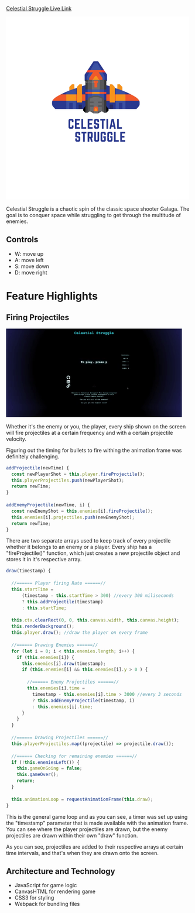 [Celestial Struggle Live Link](https://cjchoi97.github.io/celestial-struggle/ "Celestial Struggle Live Link")

![Celestial Struggle Logo][logo]

[logo]: https://github.com/cjchoi97/celestial-struggle/blob/master/src/assets/Celestial-Struggle-Logo.png "Celestial Struggle Logo"

Celestial Struggle is a chaotic spin of the classic space shooter Galaga. The goal is to conquer space while struggling to get through the multitude of enemies. 

## Controls

* W: move up
* A: move left
* S: move down
* D: move right

# Feature Highlights
## Firing Projectiles
![Fire](https://github.com/cjchoi97/celestial-struggle/blob/master/src/assets/Celestial-struggle-projectiles.gif "Fire")

Whether it's the enemy or you, the player, every ship shown on the screen will fire projectiles at a certain frequency and with a certain projectile velocity.


Figuring out the timing for bullets to fire withing the animation frame was definitely challenging. 


```javascript
addProjectile(newTime) {
  const newPlayerShot = this.player.fireProjectile();
  this.playerProjectiles.push(newPlayerShot);
  return newTime;
}

addEnemyProjectile(newTime, i) {
  const newEnemyShot = this.enemies[i].fireProjectile();
  this.enemies[i].projectiles.push(newEnemyShot);
  return newTime;
}
```

There are two separate arrays used to keep track of every projectile whether it belongs to an enemy or a player. Every ship has a "fireProjectile()" function, which just creates a new projectile object and stores it in it's respective array.

```javascript
draw(timestamp) {

  //====== Player firing Rate ======//
  this.startTime =
      (timestamp - this.startTime > 300) //every 300 miliseconds
      ? this.addProjectile(timestamp)
      : this.startTime;

  this.ctx.clearRect(0, 0, this.canvas.width, this.canvas.height);
  this.renderBackground();
  this.player.draw(); //draw the player on every frame

  //====== Drawing Enemies ======//
  for (let i = 0; i < this.enemies.length; i++) {
    if (this.enemies[i]) {
      this.enemies[i].draw(timestamp);
      if (this.enemies[i] && this.enemies[i].y > 0 ) {
      
        //====== Enemy Projectiles ======//
        this.enemies[i].time = 
          timestamp - this.enemies[i].time > 3000 //every 3 seconds
          ? this.addEnemyProjectile(timestamp, i) 
          : this.enemies[i].time;
      }
    }
  }
  
  //====== Drawing Projectiles ======//
  this.playerProjectiles.map((projectile) => projectile.draw());

  //====== Checking for remaining enemies ======//
  if (!this.enemiesLeft()) {
    this.gameOnGoing = false;
    this.gameOver();
    return;
  }

  this.animationLoop = requestAnimationFrame(this.draw);
}
```
This is the general game loop and as you can see, a timer was set up using the "timestamp" parameter that is made available with the animation frame. You can see where the player projectiles are drawn, but the enemy projectiles are drawn within their own "draw" function.

As you can see, projectiles are added to their respective arrays at certain time intervals, and that's when they are drawn onto the screen.

## Architecture and Technology
* JavaScript for game logic
* CanvasHTML for rendering game 
* CSS3 for styling
* Webpack for bundling files

